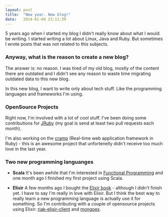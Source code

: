 ```yaml
---
layout: post
title:  "New year. New blog!"
date:   2014-01-04 23:11:39
---
```


5 years ago when I started my blog I didn't really know about what I would be writing.
I started writing a lot about Linux, Java and Ruby. But sometimes I wrote posts that was not related
to this subjects.

### Anyway, what is the reason to create a new blog?

The answer is: no reason. I was tired of my old blog, mostly of the content there are outdated and I didn't
see any reason to waste time migrating outdated data to this new blog.

In this new blog, I want to write only about tech stuff. Like the programming languages and frameworks I'm using.

### OpenSource Projects

  Right now, I'm involved with a lot of cool stuff. I've been doing some contributions for [JRuby][jruby]
(my goal is send at least two pull requests each month).

I'm also working on the [cramp][cramp] (Real-time web application framework in Ruby) - this is an awesome project
that unfortenelly didn't receive too much love in the last year.

### Two new programming languanges

* **Scala**
It's been awhile that I'm interested in [Functional Programming][fp] and one month ago I finished my first project using Scala.

* **Elixir**
A few months ago I bought the [Elixir book][elixir-book] - although I didn't finish yet.
I have to say I'm really in love with Elixir.
But I think the best way to really learn a new programming language is actually use it for something.
So I'm contributing with a couple of opensource projects using Elixir: [riak-elixir-client][riak-client] and [mongoex][mongoex].


[jruby]: http://github.com/jruby/jruby
[cramp]: https://github.com/lifo/cramp
[elixir]: http://elixir-lang.org/
[fp]: http://en.wikipedia.org/wiki/Functional_programming
[elixir-book]: http://pragprog.com/book/elixir/programming-elixir
[riak-client]: https://github.com/drewkerrigan/riak-elixir-client
[mongoex]: https://github.com/mururu/mongoex
